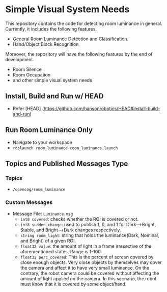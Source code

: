 ﻿# Simple Visual System Needs

This repository contains the code for detecting room luminance in general. Currently, it includes the following features:

* General Room Luminance Detection and Classification.
* Hand/Object Block Recognition

Moreover, the repository will have the following features by the end of development.
* Room Silence
* Room Occupation
* and other simple visual system needs

## Install, Build and Run w/ HEAD
* Refer [HEAD] (https://github.com/hansonrobotics/HEAD#install-build-and-run)

## Run Room Luminance Only
* Navigate to your workspace
* `roslaunch room_luminance room_luminance.launch`

## Topics and Published Messages Type

### Topics
* `/opencog/room_luminance`

### Custom Messages
* Message File: `Luminance.msg`
  * `int8 covered`: checks whether the ROI is covered or not.
  * `int8 sudden_change`: used to publish 1, 0, and 1 for Dark-->Bright, Stable, and Bright-->Dark changes respectively.
  * `string room_light`: string that holds the luminance(Dark, Nominal, and Bright) of a given ROI. 
  * `float32 value`: the amount of light in a frame irresective of the aforementioned states. Range is 1-100.
  * `float32 perc_covered`: This is the percent of screen covered by close enough objects. Very  close objects by themselves may cover the camera and affect it to have very small luminance. On the contrary, the robot camera could be covered without affecting the amount of light applied on the camera. In this scenario, the robot must know that it is covered by some object/hand.

